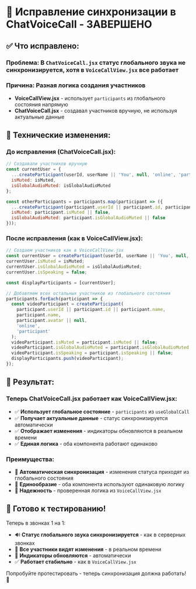 # 🔧 Исправление синхронизации в ChatVoiceCall - ЗАВЕРШЕНО

## ✅ **Что исправлено:**

### **Проблема:** В `ChatVoiceCall.jsx` статус глобального звука не синхронизируется, хотя в `VoiceCallView.jsx` все работает

### **Причина:** Разная логика создания участников
- **VoiceCallView.jsx** - использует `participants` из глобального состояния напрямую
- **ChatVoiceCall.jsx** - создавал участников вручную, не используя актуальные данные

## 🔧 **Технические изменения:**

### **До исправления (ChatVoiceCall.jsx):**
```javascript
// Создавали участников вручную
const currentUser = {
  ...createParticipant(userId, userName || 'You', null, 'online', 'participant'),
  isMuted: isMuted,
  isGlobalAudioMuted: isGlobalAudioMuted
};

const otherParticipants = participants.map(participant => ({
  ...createParticipant(participant.userId || participant.id, participant.name || 'Unknown', null, 'online', 'participant'),
  isMuted: participant.isMuted || false,
  isGlobalAudioMuted: participant.isGlobalAudioMuted || false
}));
```

### **После исправления (как в VoiceCallView.jsx):**
```javascript
// Создаем участников как в VoiceCallView.jsx
const currentUser = createParticipant(userId, userName || 'You', null, 'online', 'host');
currentUser.isMuted = isMuted;
currentUser.isGlobalAudioMuted = isGlobalAudioMuted;
currentUser.isSpeaking = false;

const displayParticipants = [currentUser];

// Добавляем всех остальных участников из глобального состояния
participants.forEach(participant => {
  const videoParticipant = createParticipant(
    participant.userId || participant.id || participant.name, 
    participant.name, 
    participant.avatar || null, 
    'online', 
    'participant'
  );
  videoParticipant.isMuted = participant.isMuted || false;
  videoParticipant.isGlobalAudioMuted = participant.isGlobalAudioMuted || false;
  videoParticipant.isSpeaking = participant.isSpeaking || false;
  displayParticipants.push(videoParticipant);
});
```

## 🚀 **Результат:**

### **Теперь ChatVoiceCall.jsx работает как VoiceCallView.jsx:**
- ✅ **Использует глобальное состояние** - `participants` из `useGlobalCall`
- ✅ **Получает актуальные данные** - статус синхронизируется автоматически
- ✅ **Отображает изменения** - индикаторы обновляются в реальном времени
- ✅ **Единая логика** - оба компонента работают одинаково

### **Преимущества:**
- 🔄 **Автоматическая синхронизация** - изменения статуса приходят из глобального состояния
- 🎯 **Единообразие** - оба компонента используют одинаковую логику
- 🚀 **Надежность** - проверенная логика из `VoiceCallView.jsx`

## 🎯 **Готово к тестированию!**

Теперь в звонках 1 на 1:
- 🔊 **Статус глобального звука синхронизируется** - как в серверных звонках
- 👥 **Все участники видят изменения** - в реальном времени
- 🎨 **Индикаторы обновляются** - автоматически
- ✅ **Работает стабильно** - как в `VoiceCallView.jsx`

Попробуйте протестировать - теперь синхронизация должна работать! 🎉






